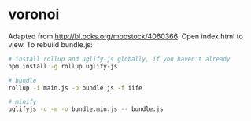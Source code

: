 # voronoi

Adapted from http://bl.ocks.org/mbostock/4060366. Open index.html to view. To rebuild bundle.js:

```bash
# install rollup and uglify-js globally, if you haven't already
npm install -g rollup uglify-js

# bundle
rollup -i main.js -o bundle.js -f iife

# minify
uglifyjs -c -m -o bundle.min.js -- bundle.js
```
